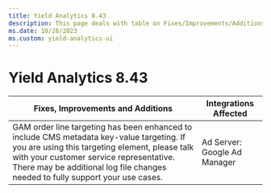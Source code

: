 ```yaml
---
title: Yield Analytics 8.43
description: This page deals with table on Fixes/Improvements/Additions and Integrations affected (Version 8.43).
ms.date: 10/28/2023
ms.custom: yield-analytics-ui
---
```


# Yield Analytics 8.43

| Fixes, Improvements and Additions | Integrations Affected |
|--|--|
| GAM order line targeting has been enhanced to include CMS metadata key-value targeting.  If you are using this targeting element, please talk with your customer service representative. There may be additional log file changes needed to fully support your use cases. | Ad Server: Google Ad Manager |
